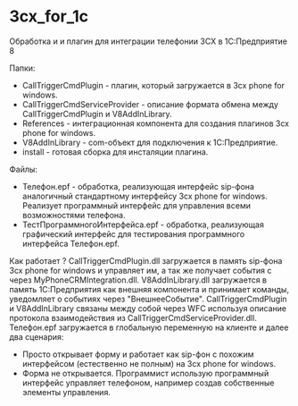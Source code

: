 # 3cx_for_1c
Обработка и и плагин для интеграции телефонии 3CX в 1С:Предприятие 8

Папки:
 - CallTriggerCmdPlugin - плагин, который загружается в 3cx phone for windows.
 - CallTriggerCmdServiceProvider - описание формата обмена между CallTriggerCmdPlugin и V8AddInLibrary.
 - References - интеграционная компонента для создания плагинов 3cx phone for windows.
 - V8AddInLibrary - com-объект для подключения к 1С:Предприятие.
 - install - готовая сборка для инсталяции плагина.
 
 Файлы:
 - Телефон.epf - обработка, реализующая интерфейс sip-фона аналогичный стандартному интерфейсу 3cx phone for windows. Реализует программный интерфейс для управления всеми возможностями телефона.
 - ТестПрограммногоИнтерфейса.epf - обработка, реализующая графический интерфейс для тестирования программного интерфейса Телефон.epf.

Как работает ?
 CallTriggerCmdPlugin.dll загружается в память sip-фона 3cx phone for windows и управляет им, а так же получает события с через MyPhoneCRMIntegration.dll. V8AddInLibrary.dll загружается в память 1С:Предприятия как внешняя компонента и принимает команды, уведомляет о событиях через "ВнешнееСобытие". CallTriggerCmdPlugin и V8AddInLibrary связаны между собой через WFC используя описание протокола взаимодействия из CallTriggerCmdServiceProvider.dll. 
  Телефон.epf загружается в глобальную переменную на клиенте и далее два сценария:
  - Просто открывает форму и работает как sip-фон с похожим интерфейсом (естественно не полным) на 3cx phone for windows.
  - Форма не открывается. Программист использую программный интерфейс управляет телефоном, например создав собственные элементы управления.
